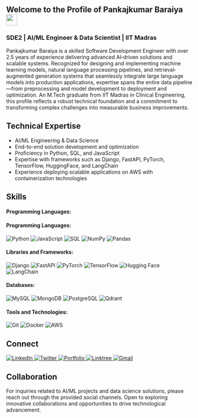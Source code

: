 <!-- Short Introduction -->
<h2 align="left">Welcome to the Profile of Pankajkumar Baraiya <img src="https://raw.githubusercontent.com/aemmadi/aemmadi/master/wave.gif" width="30"/></h2>

<h3 align="left">SDE2 | AI/ML Engineer & Data Scientist | IIT Madras</h3>

<p>
Pankajkumar Baraiya is a skilled Software Development Engineer with over 2.5 years of experience delivering advanced AI‐driven solutions and scalable systems. Recognized for designing and implementing machine learning models, natural language processing pipelines, and retrieval‐augmented generation systems that seamlessly integrate large language models into production applications, expertise spans the entire data pipeline—from preprocessing and model development to deployment and optimization. An M.Tech graduate from IIT Madras in Clinical Engineering, this profile reflects a robust technical foundation and a commitment to transforming complex challenges into measurable business improvements.
</p>

## Technical Expertise
* AI/ML Engineering & Data Science
* End-to-end solution development and optimization
* Proficiency in Python, SQL, and JavaScript
* Expertise with frameworks such as Django, FastAPI, PyTorch, TensorFlow, HuggingFace, and LangChain
* Experience deploying scalable applications on AWS with containerization technologies

## Skills

#### Programming Languages:
#### Programming Languages:
<div>
  <img alt="Python" src="https://img.shields.io/badge/python-%23007BC2.svg?style=for-the-badge&logo=python&logoColor=white"/>
  <img alt="JavaScript" src="https://img.shields.io/badge/javascript-%23F7DF1E.svg?style=for-the-badge&logo=javascript&logoColor=black"/>
  <img alt="SQL" src="https://img.shields.io/badge/SQL-4479A1?style=for-the-badge&logo=MySQL&logoColor=white"/>
  <img alt="NumPy" src="https://img.shields.io/badge/NumPy-013243.svg?style=for-the-badge&logo=numpy&logoColor=white"/>
  <img alt="Pandas" src="https://img.shields.io/badge/Pandas-150458.svg?style=for-the-badge&logo=pandas&logoColor=white"/>
</div>

#### Libraries and Frameworks:
<div>
  <img alt="Django" src="https://img.shields.io/badge/django-092E20?style=for-the-badge&logo=django&logoColor=white"/>
  <img alt="FastAPI" src="https://img.shields.io/badge/FastAPI-009688?style=for-the-badge&logo=fastapi&logoColor=white"/>
  <img alt="PyTorch" src="https://img.shields.io/badge/PyTorch-EE4C2C?style=for-the-badge&logo=pytorch&logoColor=white"/>
  <img alt="TensorFlow" src="https://img.shields.io/badge/TensorFlow-FF6F00?style=for-the-badge&logo=tensorflow&logoColor=white"/>
  <img alt="Hugging Face" src="https://img.shields.io/badge/Hugging%20Face-2F2F2F?style=for-the-badge&logo=huggingface&logoColor=white"/>
  <img alt="LangChain" src="https://img.shields.io/badge/LangChain-FF69B4?style=for-the-badge&logo=langchain&logoColor=white"/>
</div>

#### Databases:
<div>
  <img alt="MySQL" src="https://img.shields.io/badge/MySQL-4479A1?style=for-the-badge&logo=mysql&logoColor=white"/>
  <img alt="MongoDB" src="https://img.shields.io/badge/MongoDB-47A248?style=for-the-badge&logo=mongodb&logoColor=white"/>
  <img alt="PostgreSQL" src="https://img.shields.io/badge/PostgreSQL-336791?style=for-the-badge&logo=postgresql&logoColor=white"/>
  <img alt="Qdrant" src="https://img.shields.io/badge/Qdrant-2A2A2A?style=for-the-badge&logo=qdrant&logoColor=white"/>
</div>

#### Tools and Technologies:
<div>
  <img alt="Git" src="https://img.shields.io/badge/git-%23F05032.svg?style=for-the-badge&logo=git&logoColor=white"/>
  <img alt="Docker" src="https://img.shields.io/badge/docker-2496ED?style=for-the-badge&logo=docker&logoColor=white"/>
  <img alt="AWS" src="https://img.shields.io/badge/AWS-232F3E?style=for-the-badge&logo=amazon-aws&logoColor=white"/>
</div>

<!-- Socials Links -->
<h2 align="left">Connect</h2>
<div align="left">
  <a href="https://www.linkedin.com/in/pankaj-baraiya-237606218/" target="_blank">
    <img alt="LinkedIn" src="https://img.shields.io/badge/linkedin-%230077B5.svg?style=for-the-badge&logo=linkedin&logoColor=white"/>
  </a>
  <a href="https://x.com/BaraiyaPrajval" target="_blank">
    <img alt="Twitter" src="https://img.shields.io/badge/Twitter-%231DA1F2.svg?style=for-the-badge&logo=twitter&logoColor=white"/>
  </a>
  <a href="https://prajval108.vercel.app" target="_blank">
    <img alt="Portfolio" src="https://img.shields.io/badge/Portfolio-%23000000.svg?style=for-the-badge&logo=firefox&logoColor=#FF7139"/>
  </a>
  <a href="https://linktr.ee/prajval108" target="_blank">
    <img alt="Linktree" src="https://img.shields.io/badge/linktree-1de9b6?style=for-the-badge&logo=linktree&logoColor=white"/>
  </a>
  <a href="mailto:pankajbaraiya108@gmail.com" target="_blank">
    <img alt="Gmail" src="https://img.shields.io/badge/Gmail-D14836?style=for-the-badge&logo=gmail&logoColor=white"/>
  </a>
</div>

## Collaboration
For inquiries related to AI/ML projects and data science solutions, please reach out through the provided social channels. Open to exploring innovative collaborations and opportunities to drive technological advancement.
